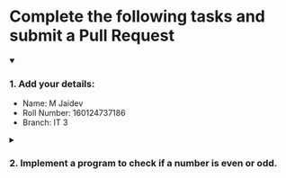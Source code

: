 # Complete the following tasks and submit a Pull Request
<details open>
<summary><h3>1. Add your details: </h3></summary>
<ul>
  <li> Name:  M Jaidev</li>
  <li> Roll Number: 160124737186</li>
  <li> Branch: IT 3</li>
</ul>
</details>
<details>
<summary><h3> 2. Implement a program to check if a number is even or odd. </h3></summary>
<ul>
  <li> Create a new file in the repository and add your code. </li>
  <li> Use any programming language of your choice. </li>
</ul>
</details>
